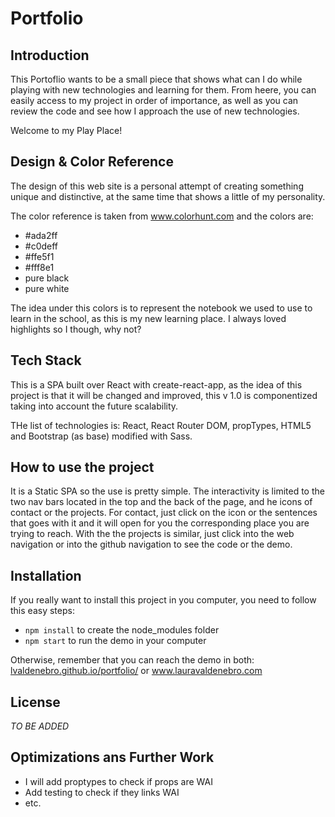 # Portfolio

## Introduction

This Portoflio wants to be a small piece that shows what can I do while playing with new technologies and learning for them. From heere, you can easily access to my project in order of importance, as well as you can review the code and see how I approach the use of new technologies.

Welcome to my Play Place!

## Design & Color Reference

The design of this web site is a personal attempt of creating something unique and distinctive, at the same time that shows a little of my personality.

The color reference is taken from www.colorhunt.com and the colors are:

- #ada2ff
- #c0deff
- #ffe5f1
- #fff8e1
- pure black
- pure white

The idea under this colors is to represent the notebook we used to use to learn in the school, as this is my new learning place. I always loved highlights so I though, why not?

## Tech Stack

This is a SPA built over React with create-react-app, as the idea of this project is that it will be changed and improved, this v 1.0 is componentized taking into account the future scalability.

THe list of technologies is: React, React Router DOM, propTypes, HTML5 and Bootstrap (as base) modified with Sass.

## How to use the project

It is a Static SPA so the use is pretty simple. The interactivity is limited to the two nav bars located in the top and the back of the page, and he icons of contact or the projects. For contact, just click on the icon or the sentences that goes with it and it will open for you the corresponding place you are trying to reach. With the the projects is similar, just click into the web navigation or into the github navigation to see the code or the demo.

## Installation

If you really want to install this project in you computer, you need to follow this easy steps:

- `npm install` to create the node_modules folder
- `npm start` to run the demo in your computer

Otherwise, remember that you can reach the demo in both: [lvaldenebro.github.io/portfolio/](lvaldenebro.github.io/portfolio/) or www.lauravaldenebro.com

## License

_TO BE ADDED_

## Optimizations ans Further Work

- I will add proptypes to check if props are WAI
- Add testing to check if they links WAI
- etc.
